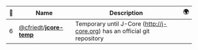 |:star2: | Name | Description | 🌍|
|---|---|---|---|
|6|[@cfriedt](https://github.com/cfriedt)/[**jcore-temp**](https://github.com/cfriedt/jcore-temp)|Temporary until J-Core (http://j-core.org) has an official git repository||

